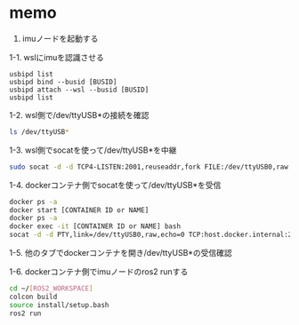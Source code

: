 # memo

1. imuノードを起動する

1-1. wslにimuを認識させる

```terminal
usbipd list
usbipd bind --busid [BUSID]
usbipd attach --wsl --busid [BUSID]
usbipd list
```

1-2. wsl側で/dev/ttyUSB*の接続を確認

```bash
ls /dev/ttyUSB*
```

1-3. wsl側でsocatを使って/dev/ttyUSB*を中継

```bash
sudo socat -d -d TCP4-LISTEN:2001,reuseaddr,fork FILE:/dev/ttyUSB0,raw,echo=0,b115200

```

1-4. dockerコンテナ側でsocatを使って/dev/ttyUSB*を受信

```bash
docker ps -a
docker start [CONTAINER ID or NAME]
docker ps -a
docker exec -it [CONTAINER ID or NAME] bash
socat -d -d PTY,link=/dev/ttyUSB0,raw,echo=0 TCP:host.docker.internal:2001
```
1-5. 他のタブでdockerコンテナを開き/dev/ttyUSB*の受信確認

1-6. dockerコンテナ側でimuノードのros2 runする

```bash
cd ~/[ROS2_WORKSPACE]
colcon build
source install/setup.bash
ros2 run
```
